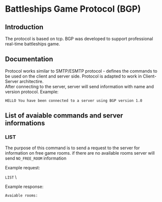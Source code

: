 # Battleships Game Protocol (BGP)

## Introduction

The protocol is based on tcp. BGP was developed to support professional real-time battleships game.

## Documentation

Protocol works similar to SMTP/ESMTP protocol - defines the commands to be used on the client and server side. Protocol is adapted to work in Client-Server architectire. \
After connecting to the server, server will send information with name and version protocol. Example: 

``` HELLO You have been connected to a server using BGP version 1.0 ```

## List of avaiable commands and server informations


### LIST

The purpose of this command is to send a request to the server for information on free game rooms. if there are no available rooms server will send ``` NO_FREE_ROOM ``` information

Example request:

``` LIST ``` \

Example response:

```
Avaiable rooms:



